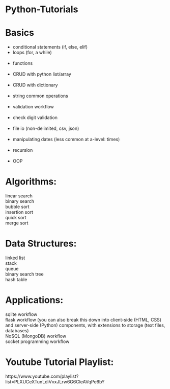 # Python-Tutorials

<H1>Basics</H1>
<ul>
<li>conditional statements (if, else, elif)</li>
<li>loops (for, a while)</li><br>
<li>functions</li><br>
<li>CRUD with python list/array</li><br>
<li>CRUD with dictionary</li><br>
<li>string common operations</li><br>
<li>validation workflow</li><br>
<li>check digit validation</li><br>
<li>file io (non-delimited, csv, json)</li><br>
<li>manipulating dates (less common at a-level: times)</li><br>
<li>recursion</li><br>
<li>OOP</li>
</ul>
<H1>Algorithms:</H1>
linear search<br>
binary search<br>
bubble sort<br>
insertion sort<br>
quick sort<br>
merge sort<br>

<h1>Data Structures:</h1>
linked list <br>
stack <br>
queue <br>
binary search tree <br>
hash table <br>

<h1>Applications:</h1>
sqlite workflow <br>
flask workflow (you can also break this down into client-side (HTML, CSS) and server-side (Python) components, with extensions to storage (text files, databases) <br>
NoSQL (MongoDB) workflow <br>
socket programming workflow <br>

<h1>Youtube Tutorial Playlist:</h1>
  https://www.youtube.com/playlist?list=PLXUCeXTunLdiVvxJLrw6G6CleAVqPe6bY
